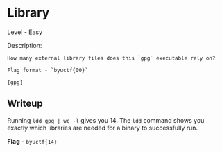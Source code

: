 # Library
Level - Easy

Description:
```
How many external library files does this `gpg` executable rely on?

Flag format - `byuctf{00}`

[gpg]
```

## Writeup
Running `ldd gpg | wc -l` gives you 14. The `ldd` command shows you exactly which libraries are needed for a binary to successfully run.

**Flag** - `byuctf{14}`
